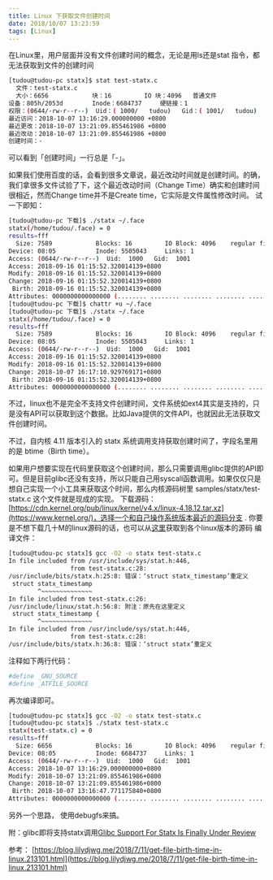 ```yaml
---
title: Linux 下获取文件创建时间
date: 2018/10/07 13:23:59
tags: [Linux]
---
```


在Linux里，用户层面并没有文件创建时间的概念，无论是用ls还是stat 指令，都无法获取到文件的创建时间
```bash
[tudou@tudou-pc statx]$ stat test-statx.c
  文件：test-statx.c
  大小：6656            块：16         IO 块：4096   普通文件
设备：805h/2053d        Inode：6684737     硬链接：1
权限：(0644/-rw-r--r--)  Uid：( 1000/   tudou)   Gid：( 1001/   tudou)
最近访问：2018-10-07 13:16:29.000000000 +0800
最近更改：2018-10-07 13:21:09.855461986 +0800
最近改动：2018-10-07 13:21:09.855461986 +0800
创建时间：-
```
可以看到「创建时间」一行总是「-」。

如果我们使用百度的话，会看到很多文章说，最近改动时间就是创建时间。的确，我们拿很多文件试验了下，这个最近改动时间（Change Time）确实和创建时间很相近，然而Change time并不是Create time，它实际是文件属性修改时间。
试一下即知：
```bash
[tudou@tudou-pc 下载]$ ./statx ~/.face
statx(/home/tudou/.face) = 0
results=fff
  Size: 7589            Blocks: 16         IO Block: 4096    regular file
Device: 08:05           Inode: 5505043     Links: 1
Access: (0644/-rw-r--r--)  Uid:  1000   Gid:  1001
Access: 2018-09-16 01:15:52.320014139+0800
Modify: 2018-09-16 01:15:52.320014139+0800
Change: 2018-09-16 01:15:52.320014139+0800
 Birth: 2018-09-16 01:15:52.320014139+0800
Attributes: 0000000000000000 (........ ........ ........ ........ ........ ........ ....-... .---.-..)
[tudou@tudou-pc 下载]$ chattr +u ~/.face
[tudou@tudou-pc 下载]$ ./statx ~/.face
statx(/home/tudou/.face) = 0
results=fff
  Size: 7589            Blocks: 16         IO Block: 4096    regular file
Device: 08:05           Inode: 5505043     Links: 1
Access: (0644/-rw-r--r--)  Uid:  1000   Gid:  1001
Access: 2018-09-16 01:15:52.320014139+0800
Modify: 2018-09-16 01:15:52.320014139+0800
Change: 2018-10-07 16:17:10.929769171+0800
 Birth: 2018-09-16 01:15:52.320014139+0800
Attributes: 0000000000000000 (........ ........ ........ ........ ........ ........ ....-... .---.-..)

```
不过，linux也不是完全不支持文件创建时间，文件系统如ext4其实是支持的，只是没有API可以获取到这个数据。比如Java提供的文件API，也就因此无法获取文件创建时间。

不过，自内核 4.11 版本引入的 statx 系统调用支持获取创建时间了，字段名里用的是 btime（Birth time）。

如果用户想要实现在代码里获取这个创建时间，那么只需要调用glibc提供的API即可。但是目前glibc还没有支持，所以只能自己用syscall函数调用。如果仅仅只是想自己实现一个小工具来获取这个时间，那么内核源码树里 samples/statx/test-statx.c 这个文件就是现成的实现。
下载源码：[https://cdn.kernel.org/pub/linux/kernel/v4.x/linux-4.18.12.tar.xz](https://www.kernel.org/)，选择一个和自己操作系统版本最近的源码分支 .
你要是不想下载几十M的linux源码的话，也可以从[这里](https://elixir.bootlin.com/linux/v4.18.12/source/samples/statx)获取到各个linux版本的源码
编译文件：
```bash
[tudou@tudou-pc statx]$ gcc -O2 -o statx test-statx.c
In file included from /usr/include/sys/stat.h:446,
                 from test-statx.c:28:
/usr/include/bits/statx.h:25:8: 错误：‘struct statx_timestamp’重定义
 struct statx_timestamp
        ^~~~~~~~~~~~~~~
In file included from test-statx.c:26:
/usr/include/linux/stat.h:56:8: 附注：原先在这里定义
 struct statx_timestamp {
        ^~~~~~~~~~~~~~~
In file included from /usr/include/sys/stat.h:446,
                 from test-statx.c:28:
/usr/include/bits/statx.h:36:8: 错误：‘struct statx’重定义
```
注释如下两行代码：
```bash
#define _GNU_SOURCE
#define _ATFILE_SOURCE
```
再次编译即可。
```bash
[tudou@tudou-pc statx]$ gcc -O2 -o statx test-statx.c
[tudou@tudou-pc statx]$ ./statx test-statx.c
statx(test-statx.c) = 0
results=fff
  Size: 6656            Blocks: 16         IO Block: 4096    regular file
Device: 08:05           Inode: 6684737     Links: 1
Access: (0644/-rw-r--r--)  Uid:  1000   Gid:  1001
Access: 2018-10-07 13:16:29.000000000+0800
Modify: 2018-10-07 13:21:09.855461986+0800
Change: 2018-10-07 13:21:09.855461986+0800
 Birth: 2018-10-07 13:16:47.771175840+0800
Attributes: 0000000000000000 (........ ........ ........ ........ ........ ........ ....-... .---.-..)
```
另外一个思路，  使用debugfs来搞。

附：glibc即将支持statx调用[Glibc Support For Statx Is Finally Under Review](https://www.phoronix.com/scan.php?page=news_item&px=Glibc-Statx-Support)

参考： [https://blog.lilydjwg.me/2018/7/11/get-file-birth-time-in-linux.213101.html](https://blog.lilydjwg.me/2018/7/11/get-file-birth-time-in-linux.213101.html)
